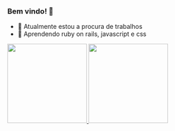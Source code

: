 ### Bem vindo! 👋

- 🔭 Atualmente estou a procura de trabalhos
- 🌱 Aprendendo ruby on rails, javascript e css

<div> 
  <a href="https://github.com/marlonsgb">
  <img height="180em" src="https://github-readme-stats.vercel.app/api?username=marlonsgb&show_icons=true&theme=radical&include_all_commits=true&count_private=true"/>
  <img height="180em" src="https://github-readme-stats.vercel.app/api/top-langs/?username=marlonsgb&layout=compact&langs_count=7&theme=dark"/>
</div>
